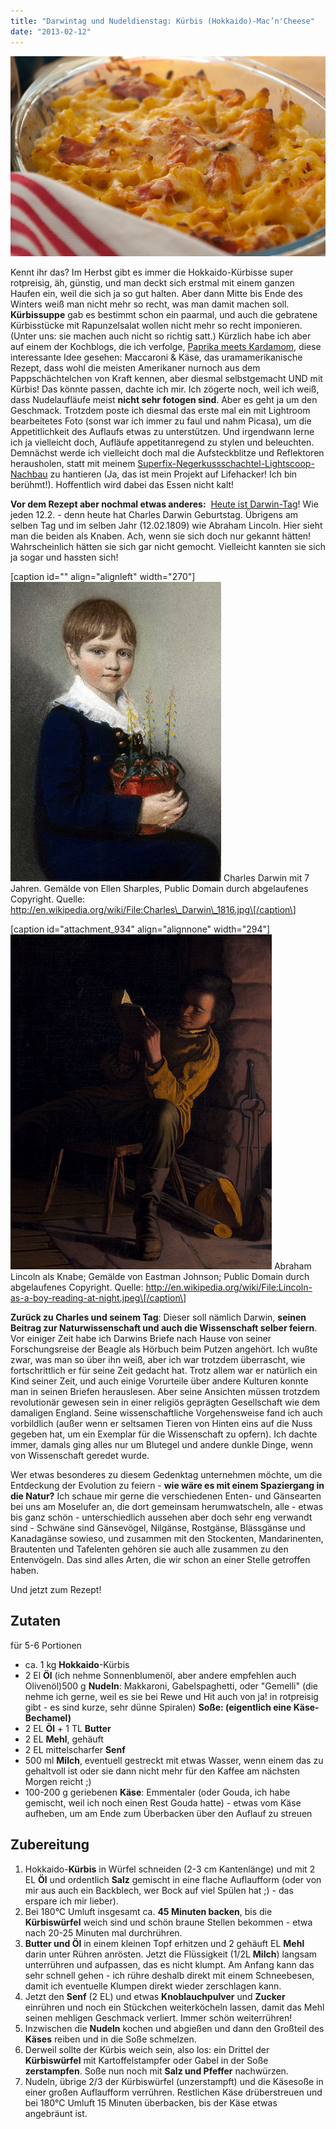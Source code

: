 ```yaml
---
title: "Darwintag und Nudeldienstag: Kürbis (Hokkaido)-Mac’n'Cheese"
date: "2013-02-12"
---
```


[![Makkaroni mit Käse und Hokkaidokürbis](images/makkaroni-mit-kc3a4se-und-hokkaidokc3bcrbis.jpg)](http://apfeleimer.wordpress.com/2013/02/12/darwintag-und-nudeldienstag-kurbis-hokkaido-macncheese/makkaroni-mit-kase-und-hokkaidokurbis/)

Kennt ihr das? Im Herbst gibt es immer die Hokkaido-Kürbisse super rotpreisig, äh, günstig, und man deckt sich erstmal mit einem ganzen Haufen ein, weil die sich ja so gut halten. Aber dann Mitte bis Ende des Winters weiß man nicht mehr so recht, was man damit machen soll. **Kürbissuppe** gab es bestimmt schon ein paarmal, und auch die gebratene Kürbisstücke mit Rapunzelsalat wollen nicht mehr so recht imponieren. (Unter uns: sie machen auch nicht so richtig satt.) Kürzlich habe ich aber auf einem der Kochblogs, die ich verfolge, [Paprika meets Kardamom](http://paprikameetskardamom.wordpress.com/2012/12/18/im-kase-und-kurbishimmel-auf-erden-butternut-macncheese/), diese interessante Idee gesehen: Maccaroni & Käse, das uramamerikanische Rezept, dass wohl die meisten Amerikaner nurnoch aus dem Pappschächtelchen von Kraft kennen, aber diesmal selbstgemacht UND mit Kürbis! Das könnte passen, dachte ich mir. Ich zögerte noch, weil ich weiß, dass Nudelaufläufe meist **nicht sehr fotogen sind**. Aber es geht ja um den Geschmack. Trotzdem poste ich diesmal das erste mal ein mit Lightroom bearbeitetes Foto (sonst war ich immer zu faul und nahm Picasa), um die Appetitlichkeit des Auflaufs etwas zu unterstützen. Und irgendwann lerne ich ja vielleicht doch, Aufläufe appetitanregend zu stylen und beleuchten. Demnächst werde ich vielleicht doch mal die Aufsteckblitze und Reflektoren herausholen, statt mit meinem [Superfix-Negerkussschachtel-Lightscoop-Nachbau](lifehacker.com/5884059/make-a-mirrored-popup-flash-bouncer-for-your-camera-out-of-an-upcycled-snack-box "Ich bin bei Lifehacker!") zu hantieren (Ja, das ist mein Projekt auf Lifehacker! Ich bin berühmt!). Hoffentlich wird dabei das Essen nicht kalt!

**Vor dem Rezept aber nochmal etwas anderes:**  [Heute ist Darwin-Tag](http://de.wikipedia.org/wiki/Darwin-Tag "Alles über den Darwintag bei Wikipedia")! Wie jeden 12.2. - denn heute hat Charles Darwin Geburtstag. Übrigens am selben Tag und im selben Jahr (12.02.1809) wie Abraham Lincoln. Hier sieht man die beiden als Knaben. Ach, wenn sie sich doch nur gekannt hätten! Wahrscheinlich hätten sie sich gar nicht gemocht. Vielleicht kannten sie sich ja sogar und hassten sich!

\[caption id="" align="alignleft" width="270"\]![](images/337px-Charles_Darwin_1816.jpg) Charles Darwin mit 7 Jahren. Gemälde von Ellen Sharples, Public Domain durch abgelaufenes Copyright. Quelle: http://en.wikipedia.org/wiki/File:Charles\_Darwin\_1816.jpg\[/caption\]

\[caption id="attachment\_934" align="alignnone" width="294"\][![The Lincoln Boy](images/lincoln-as-a-boy-reading-at-night.jpg)](http://apfeleimer.wordpress.com/2013/02/12/darwintag-und-nudeldienstag-kurbis-hokkaido-macncheese/lincoln-as-a-boy-reading-at-night/) Abraham Lincoln als Knabe; Gemälde von Eastman Johnson; Public Domain durch abgelaufenes Copyright. Quelle: http://en.wikipedia.org/wiki/File:Lincoln-as-a-boy-reading-at-night.jpeg\[/caption\]

**Zurück zu Charles und seinem Tag**: Dieser soll nämlich Darwin, **seinen Beitrag zur Naturwissenschaft und auch die Wissenschaft selber feiern**. Vor einiger Zeit habe ich Darwins Briefe nach Hause von seiner Forschungsreise der Beagle als Hörbuch beim Putzen angehört. Ich wußte zwar, was man so über ihn weiß, aber ich war trotzdem überrascht, wie fortschrittlich er für seine Zeit gedacht hat. Trotz allem war er natürlich ein Kind seiner Zeit, und auch einige Vorurteile über andere Kulturen konnte man in seinen Briefen herauslesen. Aber seine Ansichten müssen trotzdem revolutionär gewesen sein in einer religiös geprägten Gesellschaft wie dem damaligen England. Seine wissenschaftliche Vorgehensweise fand ich auch vorbildlich (außer wenn er seltsamen Tieren von Hinten eins auf die Nuss gegeben hat, um ein Exemplar für die Wissenschaft zu opfern). Ich dachte immer, damals ging alles nur um Blutegel und andere dunkle Dinge, wenn von Wissenschaft geredet wurde.

Wer etwas besonderes zu diesem Gedenktag unternehmen möchte, um die Entdeckung der Evolution zu feiern - **wie wäre es mit einem Spaziergang in die Natur?** Ich schaue mir gerne die verschiedenen Enten- und Gänsearten bei uns am Moselufer an, die dort gemeinsam herumwatscheln, alle - etwas bis ganz schön - unterschiedlich aussehen aber doch sehr eng verwandt sind - Schwäne sind Gänsevögel, Nilgänse, Rostgänse, Blässgänse und Kanadagänse sowieso, und zusammen mit den Stockenten, Mandarinenten, Brautenten und Tafelenten gehören sie auch alle zusammen zu den Entenvögeln. Das sind alles Arten, die wir schon an einer Stelle getroffen haben.

Und jetzt zum Rezept!

## Zutaten

für 5-6 Portionen

- ca. 1 kg **Hokkaido**\-Kürbis
- 2 El **Öl** (ich nehme Sonnenblumenöl, aber andere empfehlen auch Olivenöl)500 g **Nudeln**: Makkaroni, Gabelspaghetti, oder "Gemelli" (die nehme ich gerne, weil es sie bei Rewe und Hit auch von ja! in rotpreisig gibt - es sind kurze, sehr dünne Spiralen) **Soße: (eigentlich eine Käse-Bechamel)**
- 2 EL **Öl** + 1 TL **Butter**
- 2 EL **Mehl**, gehäuft
- 2 EL mittelscharfer **Senf**
- 500 ml **Milch**, eventuell gestreckt mit etwas Wasser, wenn einem das zu gehaltvoll ist oder sie dann nicht mehr für den Kaffee am nächsten Morgen reicht ;)
- 100-200 g geriebenen **Käse**: Emmentaler (oder Gouda, ich habe gemischt, weil ich noch einen Rest Gouda hatte) - etwas vom Käse aufheben, um am Ende zum Überbacken über den Auflauf zu streuen

## Zubereitung

1. Hokkaido-**Kürbis** in Würfel schneiden (2-3 cm Kantenlänge) und mit 2 EL **Öl** und ordentlich **Salz** gemischt in eine flache Auflaufform (oder von mir aus auch ein Backblech, wer Bock auf viel Spülen hat ;) - das erspare ich mir lieber).
2. Bei 180°C Umluft insgesamt ca. **45 Minuten backen**, bis die **Kürbiswürfel** weich sind und schön braune Stellen bekommen - etwa nach 20-25 Minuten mal durchrühren.
3. **Butter und Öl** in einem kleinen Topf erhitzen und 2 gehäuft EL **Mehl** darin unter Rühren anrösten. Jetzt die Flüssigkeit (1/2L **Milch**) langsam unterrühren und aufpassen, das es nicht klumpt. Am Anfang kann das sehr schnell gehen - ich rühre deshalb direkt mit einem Schneebesen, damit ich eventuelle Klumpen direkt wieder zerschlagen kann.
4. Jetzt den **Senf** (2 EL) und etwas **Knoblauchpulver** und **Zucker** einrühren und noch ein Stückchen weiterköcheln lassen, damit das Mehl seinen mehligen Geschmack verliert. Immer schön weiterrühren!
5. Inzwischen die **Nudeln** kochen und abgießen und dann den Großteil des **Käses** reiben und in die Soße schmelzen.
6. Derweil sollte der Kürbis weich sein, also los: ein Drittel der **Kürbiswürfel** mit Kartoffelstampfer oder Gabel in der Soße **zerstampfen**. Soße nun noch mit **Salz und Pfeffer** nachwürzen.
7. Nudeln, übrige 2/3 der Kürbiswürfel (unzerstampft) und die Käsesoße in einer großen Auflaufform verrühren. Restlichen Käse drüberstreuen und bei 180°C Umluft 15 Minuten überbacken, bis der Käse etwas angebräunt ist.
